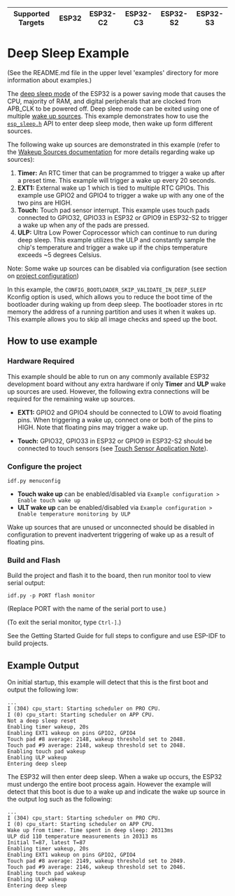 | Supported Targets | ESP32 | ESP32-C2 | ESP32-C3 | ESP32-S2 | ESP32-S3 |
| ----------------- | ----- | -------- | -------- | -------- | -------- |

# Deep Sleep Example

(See the README.md file in the upper level 'examples' directory for more information about examples.)

The [deep sleep mode](https://docs.espressif.com/projects/esp-idf/en/latest/api-reference/system/sleep_modes.html#sleep-modes) of the ESP32 is a power saving mode that causes the CPU, majority of RAM, and digital peripherals that are clocked from APB_CLK to be powered off. Deep sleep mode can be exited using one of multiple [wake up sources](https://docs.espressif.com/projects/esp-idf/en/latest/api-reference/system/sleep_modes.html#wakeup-sources). This example demonstrates how to use the [`esp_sleep.h`](https://docs.espressif.com/projects/esp-idf/en/latest/api-reference/system/sleep_modes.html#api-reference) API to enter deep sleep mode, then wake up form different sources.

The following wake up sources are demonstrated in this example (refer to the [Wakeup Sources documentation](https://docs.espressif.com/projects/esp-idf/en/latest/api-reference/system/sleep_modes.html#wakeup-sources) for more details regarding wake up sources):

1. **Timer:** An RTC timer that can be programmed to trigger a wake up after a preset time. This example will trigger a wake up every 20 seconds.
2. **EXT1:** External wake up 1 which is tied to multiple RTC GPIOs. This example use GPIO2 and GPIO4 to trigger a wake up with any one of the two pins are HIGH.
3. **Touch:** Touch pad sensor interrupt. This example uses touch pads connected to GPIO32, GPIO33 in ESP32 or GPIO9 in ESP32-S2 to trigger a wake up when any of the pads are pressed.
4. **ULP:** Ultra Low Power Coprocessor which can continue to run during deep sleep. This example utilizes the ULP and constantly sample the chip's temperature and trigger a wake up  if the chips temperature exceeds ~5 degrees Celsius.

Note: Some wake up sources can be disabled via configuration (see section on [project configuration](#Configure-the-project))

In this example, the `CONFIG_BOOTLOADER_SKIP_VALIDATE_IN_DEEP_SLEEP` Kconfig option is used, which allows you to reduce the boot time of the bootloader during waking up from deep sleep. The bootloader stores in rtc memory the address of a running partition and uses it when it wakes up. This example allows you to skip all image checks and speed up the boot.

## How to use example

### Hardware Required

This example should be able to run on any commonly available ESP32 development board without any extra hardware if only **Timer** and **ULP** wake up sources are used. However, the following extra connections will be required for the remaining wake up sources.

- **EXT1:** GPIO2 and GPIO4 should be connected to LOW to avoid floating pins. When triggering a wake up, connect one or both of the pins to HIGH. Note that floating pins may trigger a wake up.

- **Touch:** GPIO32, GPIO33 in ESP32 or GPIO9 in ESP32-S2 should be connected to touch sensors (see [Touch Sensor Application Note](https://github.com/espressif/esp-iot-solution/blob/release/v1.0/documents/touch_pad_solution/touch_sensor_design_en.md)).

### Configure the project

```
idf.py menuconfig
```

* **Touch wake up** can be enabled/disabled via `Example configuration > Enable touch wake up`
* **ULT wake up** can be enabled/disabled via `Example configuration > Enable temperature monitoring by ULP`

Wake up sources that are unused or unconnected should be disabled in configuration to prevent inadvertent triggering of wake up as a result of floating pins.

### Build and Flash

Build the project and flash it to the board, then run monitor tool to view serial output:

```
idf.py -p PORT flash monitor
```

(Replace PORT with the name of the serial port to use.)

(To exit the serial monitor, type ``Ctrl-]``.)

See the Getting Started Guide for full steps to configure and use ESP-IDF to build projects.

## Example Output

On initial startup, this example will detect that this is the first boot and output the following low:

```
...
I (304) cpu_start: Starting scheduler on PRO CPU.
I (0) cpu_start: Starting scheduler on APP CPU.
Not a deep sleep reset
Enabling timer wakeup, 20s
Enabling EXT1 wakeup on pins GPIO2, GPIO4
Touch pad #8 average: 2148, wakeup threshold set to 2048.
Touch pad #9 average: 2148, wakeup threshold set to 2048.
Enabling touch pad wakeup
Enabling ULP wakeup
Entering deep sleep
```

The ESP32 will then enter deep sleep. When a wake up occurs, the ESP32 must undergo the entire boot process again. However the example will detect that this boot is due to a wake up and indicate the wake up source in the output log such as the following:

```
...
I (304) cpu_start: Starting scheduler on PRO CPU.
I (0) cpu_start: Starting scheduler on APP CPU.
Wake up from timer. Time spent in deep sleep: 20313ms
ULP did 110 temperature measurements in 20313 ms
Initial T=87, latest T=87
Enabling timer wakeup, 20s
Enabling EXT1 wakeup on pins GPIO2, GPIO4
Touch pad #8 average: 2149, wakeup threshold set to 2049.
Touch pad #9 average: 2146, wakeup threshold set to 2046.
Enabling touch pad wakeup
Enabling ULP wakeup
Entering deep sleep
```
